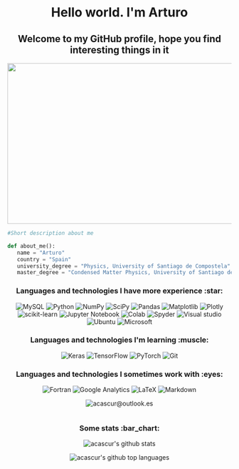 <h1 align="center">Hello world. I'm Arturo</h1>

<h2 align="center">Welcome to my GitHub profile, hope you find interesting things in it</h2>

<p align="center">
           <img width="912" height="360" src=https://user-images.githubusercontent.com/127188733/224301441-89506049-c588-469c-aa87-1cc6d728fd0a.jpg>
</p>

```python
#Short description about me

def about_me():
   name = "Arturo"
   country = "Spain"
   university_degree = "Physics, University of Santiago de Compostela"
   master_degree = "Condensed Matter Physics, University of Santiago de Compostela"   
```

<h3 align="center">Languages and technologies I have more experience :star:</h3>

<div align="center">
           
![MySQL](https://img.shields.io/badge/mysql-%2300f.svg?style=for-the-badge&logo=mysql&logoColor=white)
![Python](https://img.shields.io/badge/python-3670A0?style=for-the-badge&logo=python&logoColor=ffdd54)
![NumPy](https://img.shields.io/badge/numpy-%23013243.svg?style=for-the-badge&logo=numpy&logoColor=white)
![SciPy](https://img.shields.io/badge/SciPy-%230C55A5.svg?style=for-the-badge&logo=scipy&logoColor=%white)
![Pandas](https://img.shields.io/badge/pandas-%23150458.svg?style=for-the-badge&logo=pandas&logoColor=white)
![Matplotlib](https://img.shields.io/badge/Matplotlib-%23ffffff.svg?style=for-the-badge&logo=Matplotlib&logoColor=black)
![Plotly](https://img.shields.io/badge/Plotly-%233F4F75.svg?style=for-the-badge&logo=plotly&logoColor=white)
![scikit-learn](https://img.shields.io/badge/scikit--learn-%23F7931E.svg?style=for-the-badge&logo=scikit-learn&logoColor=white)
![Jupyter Notebook](https://img.shields.io/badge/jupyter-%23FA0F00.svg?style=for-the-badge&logo=jupyter&logoColor=white)
![Colab](https://img.shields.io/badge/Colab-F9AB00?style=for-the-badge&logo=googlecolab&color=525252)
![Spyder](https://img.shields.io/badge/Spyder-838485?style=for-the-badge&logo=spyder%20ide&logoColor=maroon)
![Visual studio](https://img.shields.io/badge/Visual_Studio_Code-0078D4?style=for-the-badge&logo=visual%20studio%20code&logoColor=white)
![Ubuntu](https://img.shields.io/badge/Ubuntu-E95420?style=for-the-badge&logo=ubuntu&logoColor=white)
![Microsoft](https://img.shields.io/badge/Microsoft-0078D4?style=for-the-badge&logo=microsoft&logoColor=white)
           
</div>

<h3 align="center">Languages and technologies I'm learning :muscle:</h3>

<div align="center">
           
![Keras](https://img.shields.io/badge/Keras-%23D00000.svg?style=for-the-badge&logo=Keras&logoColor=white)
![TensorFlow](https://img.shields.io/badge/TensorFlow-%23FF6F00.svg?style=for-the-badge&logo=TensorFlow&logoColor=white)
![PyTorch](https://img.shields.io/badge/PyTorch-%23EE4C2C.svg?style=for-the-badge&logo=PyTorch&logoColor=white)
![Git](https://img.shields.io/badge/git-%23F05033.svg?style=for-the-badge&logo=git&logoColor=white)

</div>

<h3 align="center">Languages and technologies I sometimes work with :eyes:</h3>

<div align="center">

![Fortran](https://img.shields.io/badge/Fortran-%23734F96.svg?style=for-the-badge&logo=fortran&logoColor=white)
![Google Analytics](https://img.shields.io/badge/Google%20Analytics-E37400?style=for-the-badge&logo=google%20analytics&logoColor=white)
![LaTeX](https://img.shields.io/badge/latex-%23008080.svg?style=for-the-badge&logo=latex&logoColor=white)
![Markdown](https://img.shields.io/badge/markdown-%23000000.svg?style=for-the-badge&logo=markdown&logoColor=white)
           
</div>

<div align="center">
           
![acascur@outlook.es](https://img.shields.io/badge/Microsoft_Outlook-0078D4?style=for-the-badge&logo=microsoft-outlook&logoColor=white)

</div>

```python


```

<h3 align="center">Some stats :bar_chart:</h3>

<div align="center">
           
![acascur's github stats](https://github-readme-stats.vercel.app/api?username=acascur&theme=tokyonight)

![acascur's github top languages](https://github-readme-stats.vercel.app/api/top-langs/?username=acascur&theme=tokyonight)
  
</div>


